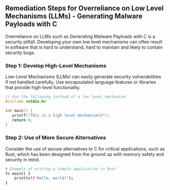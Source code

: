 

## Remediation Steps for Overreliance on Low Level Mechanisms (LLMs) - Generating Malware Payloads with C
Overreliance on LLMs such as Generating Malware Payloads with C is a security pitfall. Developing your own low level mechanisms can often result in software that is hard to understand, hard to maintain and likely to contain security bugs.

### Step 1: Develop High-Level Mechanisms
Low-Level Mechanisms (LLMs) can easily generate security vulnerabilities if not handled carefully. Use encapsulated language features or libraries that provide high-level functionality.

```c
// Use the following instead of a low level mechanism
#include <stdio.h>

int main() {
   printf("This is a high level mechanism\n");
   return 0;
}
```


### Step 2: Use of More Secure Alternatives
Consider the use of secure alternatives to C for critical applications, such as Rust, which has been designed from the ground up with memory safety and security in mind.

```bash
# Example of writing a simple application in Rust
fn main() {
    println!("Hello, world!");
}
```